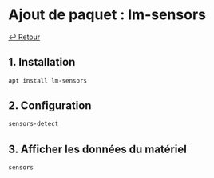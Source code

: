 # Ajout de paquet : lm-sensors

[↩️ Retour](./README.md)

## 1. Installation

```bash
apt install lm-sensors
```

## 2. Configuration

```bash
sensors-detect
```

## 3. Afficher les données du matériel

```bash
sensors
```
